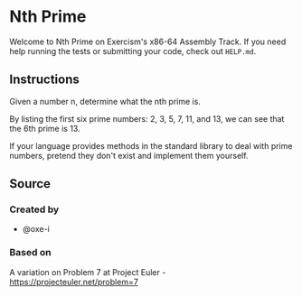 # Nth Prime

Welcome to Nth Prime on Exercism's x86-64 Assembly Track.
If you need help running the tests or submitting your code, check out `HELP.md`.

## Instructions

Given a number n, determine what the nth prime is.

By listing the first six prime numbers: 2, 3, 5, 7, 11, and 13, we can see that the 6th prime is 13.

If your language provides methods in the standard library to deal with prime numbers, pretend they don't exist and implement them yourself.

## Source

### Created by

- @oxe-i

### Based on

A variation on Problem 7 at Project Euler - https://projecteuler.net/problem=7